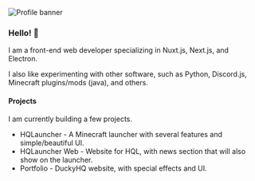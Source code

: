 ![Profile banner](https://i.imgur.com/NjCOtt5.png)
### Hello! 👋
I am a front-end web developer specializing in Nuxt.js, Next.js, and Electron.

I also like experimenting with other software, such as Python, Discord.js, Minecraft plugins/mods (java), and others.

#### Projects
I am currently building a few projects.
- HQLauncher - A Minecraft launcher with several features and simple/beautiful UI.
- HQLauncher Web - Website for HQL, with news section that will also show on the launcher.
- Portfolio - DuckyHQ website, with special effects and UI.
